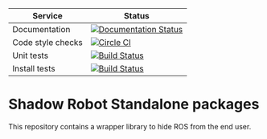 |     Service       |  Status  |
| ----------------- | -------- |
| Documentation     | [![Documentation Status](https://readthedocs.org/projects/shadow-robot-standalone-packages/badge/?version=latest)](http://shadow-robot-standalone-packages.readthedocs.org) |
| Code style checks | [![Circle CI](https://circleci.com/gh/shadow-robot/sr_standalone.svg?style=shield)](https://circleci.com/gh/shadow-robot/sr_standalone) |
| Unit tests        | [![Build Status](https://img.shields.io/shippable/55e058e01895ca44741098cb.svg)](https://app.shippable.com/projects/55e058e01895ca44741098cb) |
| Install tests     | [![Build Status](https://semaphoreci.com/api/v1/projects/6c5c827f-6f34-43c2-9289-4df22a04d35e/525306/shields_badge.svg)](https://semaphoreci.com/shadow-robot/sr_standalone) |

# Shadow Robot Standalone packages
This repository contains a wrapper library to hide ROS from the end user.
